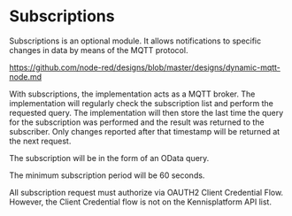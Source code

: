 # Subscriptions

Subscriptions is an optional module. It allows notifications to specific changes in data by means of the MQTT protocol.

https://github.com/node-red/designs/blob/master/designs/dynamic-mqtt-node.md

With subscriptions, the implementation acts as a MQTT broker. The implementation will regularly check the subscription list and perform the requested query. The implementation will then store the last time the query for the subscription was performed and the result was returned to the subscriber. Only changes reported after that timestamp will be returned at the next request.

The subscription will be in the form of an OData query.

The minimum subscription period will be 60 seconds.

All subscription request must authorize via OAUTH2 Client Credential Flow.
However, the Client Credential flow is not on the Kennisplatform API list.
